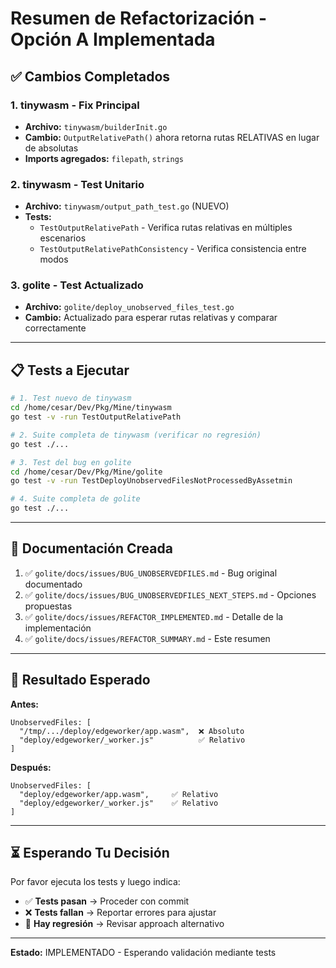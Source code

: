 # Resumen de Refactorización - Opción A Implementada

## ✅ Cambios Completados

### 1. tinywasm - Fix Principal
- **Archivo:** `tinywasm/builderInit.go`
- **Cambio:** `OutputRelativePath()` ahora retorna rutas RELATIVAS en lugar de absolutas
- **Imports agregados:** `filepath`, `strings`

### 2. tinywasm - Test Unitario
- **Archivo:** `tinywasm/output_path_test.go` (NUEVO)
- **Tests:** 
  - `TestOutputRelativePath` - Verifica rutas relativas en múltiples escenarios
  - `TestOutputRelativePathConsistency` - Verifica consistencia entre modos

### 3. golite - Test Actualizado
- **Archivo:** `golite/deploy_unobserved_files_test.go`
- **Cambio:** Actualizado para esperar rutas relativas y comparar correctamente

---

## 📋 Tests a Ejecutar

```bash
# 1. Test nuevo de tinywasm
cd /home/cesar/Dev/Pkg/Mine/tinywasm
go test -v -run TestOutputRelativePath

# 2. Suite completa de tinywasm (verificar no regresión)
go test ./...

# 3. Test del bug en golite
cd /home/cesar/Dev/Pkg/Mine/golite
go test -v -run TestDeployUnobservedFilesNotProcessedByAssetmin

# 4. Suite completa de golite
go test ./...
```

---

## 📄 Documentación Creada

1. ✅ `golite/docs/issues/BUG_UNOBSERVEDFILES.md` - Bug original documentado
2. ✅ `golite/docs/issues/BUG_UNOBSERVEDFILES_NEXT_STEPS.md` - Opciones propuestas
3. ✅ `golite/docs/issues/REFACTOR_IMPLEMENTED.md` - Detalle de la implementación
4. ✅ `golite/docs/issues/REFACTOR_SUMMARY.md` - Este resumen

---

## 🎯 Resultado Esperado

**Antes:**
```
UnobservedFiles: [
  "/tmp/.../deploy/edgeworker/app.wasm",  ❌ Absoluto
  "deploy/edgeworker/_worker.js"          ✅ Relativo
]
```

**Después:**
```
UnobservedFiles: [
  "deploy/edgeworker/app.wasm",     ✅ Relativo
  "deploy/edgeworker/_worker.js"    ✅ Relativo
]
```

---

## ⏳ Esperando Tu Decisión

Por favor ejecuta los tests y luego indica:

- ✅ **Tests pasan** → Proceder con commit
- ❌ **Tests fallan** → Reportar errores para ajustar
- 🔄 **Hay regresión** → Revisar approach alternativo

---

**Estado:** IMPLEMENTADO - Esperando validación mediante tests

